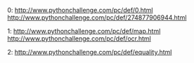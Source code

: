 0: http://www.pythonchallenge.com/pc/def/0.html                                                          
   http://www.pythonchallenge.com/pc/def/274877906944.html                           
 
1: http://www.pythonchallenge.com/pc/def/map.html                                                     
   http://www.pythonchallenge.com/pc/def/ocr.html          

2: http://www.pythonchallenge.com/pc/def/equality.html
